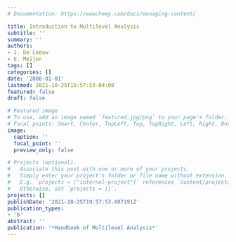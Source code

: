 ```yaml
---
# Documentation: https://wowchemy.com/docs/managing-content/

title: Introduction to Multilevel Analysis
subtitle: ''
summary: ''
authors:
- J. De Leeuw
- E. Meijer
tags: []
categories: []
date: '2008-01-01'
lastmod: 2021-10-25T15:57:53-04:00
featured: false
draft: false

# Featured image
# To use, add an image named `featured.jpg/png` to your page's folder.
# Focal points: Smart, Center, TopLeft, Top, TopRight, Left, Right, BottomLeft, Bottom, BottomRight.
image:
  caption: ''
  focal_point: ''
  preview_only: false

# Projects (optional).
#   Associate this post with one or more of your projects.
#   Simply enter your project's folder or file name without extension.
#   E.g. `projects = ["internal-project"]` references `content/project/deep-learning/index.md`.
#   Otherwise, set `projects = []`.
projects: []
publishDate: '2021-10-25T19:57:53.607191Z'
publication_types:
- '6'
abstract: ''
publication: '*Handbook of Multilevel Analysis*'
---
```

